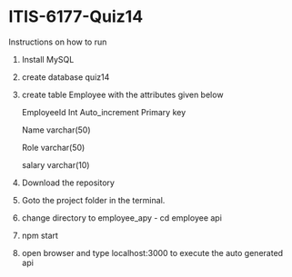 # ITIS-6177-Quiz14

 Instructions on how to run 
 
 1. Install MySQL
 2. create database quiz14
 3. create table Employee with the attributes given below 
 
    EmployeeId Int Auto_increment Primary key
    
    Name varchar(50)
    
    Role varchar(50)
    
    salary varchar(10)
    
 4. Download the repository
 5. Goto the project folder in the terminal.
 6. change directory to employee_apy - cd employee api
 7. npm start
 8. open browser and type localhost:3000 to execute the auto generated api
    

  
   
 
